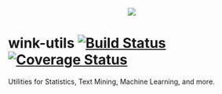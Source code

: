 <p align="center">
  <img src="https://cloud.githubusercontent.com/assets/9491/22882618/0b02eb24-f212-11e6-9432-6189de9d17cc.png">
</p>

# wink-utils [![Build Status](https://api.travis-ci.org/decisively/wink-utils.svg?branch=master)](https://travis-ci.org/decisively/wink-utils) [![Coverage Status](https://coveralls.io/repos/github/decisively/wink-utils/badge.svg?branch=master)](https://coveralls.io/github/decisively/wink-utils?branch=master)

Utilities for Statistics, Text Mining, Machine Learning, and more.
